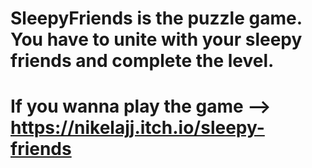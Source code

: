 # SleepyFriends is the puzzle game. You have to unite with your sleepy friends and complete the level.
# If you wanna play the game --> https://nikelajj.itch.io/sleepy-friends
